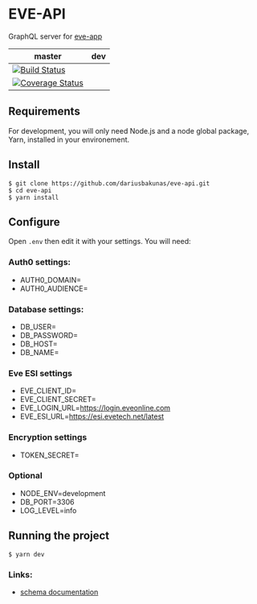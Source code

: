 # EVE-API

GraphQL server for [eve-app](https://github.com/dariusbakunas/eve-app)

| master                                                                                                                                                                 | dev |
| ---------------------------------------------------------------------------------------------------------------------------------------------------------------------- | --- |
| [![Build Status](https://travis-ci.org/dariusbakunas/eve-api.svg?branch=master)](https://travis-ci.org/dariusbakunas/eve-api)                                          |     |
| [![Coverage Status](https://coveralls.io/repos/github/dariusbakunas/eve-api/badge.svg?branch=master)](https://coveralls.io/github/dariusbakunas/eve-api?branch=master) |     |

## Requirements

For development, you will only need Node.js and a node global package, Yarn, installed in your environement.

## Install

    $ git clone https://github.com/dariusbakunas/eve-api.git
    $ cd eve-api
    $ yarn install

## Configure

Open `.env` then edit it with your settings. You will need:

### Auth0 settings:

- AUTH0_DOMAIN=
- AUTH0_AUDIENCE=

### Database settings:

- DB_USER=
- DB_PASSWORD=
- DB_HOST=
- DB_NAME=

### Eve ESI settings

- EVE_CLIENT_ID=
- EVE_CLIENT_SECRET=
- EVE_LOGIN_URL=https://login.eveonline.com
- EVE_ESI_URL=https://esi.evetech.net/latest

### Encryption settings

- TOKEN_SECRET=

### Optional

- NODE_ENV=development
- DB_PORT=3306
- LOG_LEVEL=info

## Running the project

    $ yarn dev

### Links:

- [schema documentation](https://dariusbakunas.github.io/eve-api/schema/index.html)
